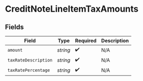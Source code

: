 # CreditNoteLineItemTaxAmounts


## Fields

| Field                | Type                 | Required             | Description          |
| -------------------- | -------------------- | -------------------- | -------------------- |
| `amount`             | *string*             | :heavy_check_mark:   | N/A                  |
| `taxRateDescription` | *string*             | :heavy_check_mark:   | N/A                  |
| `taxRatePercentage`  | *string*             | :heavy_check_mark:   | N/A                  |